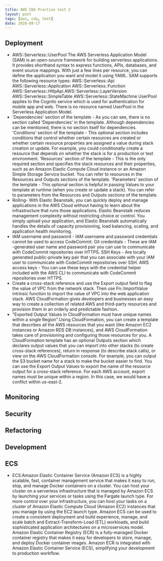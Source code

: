 ```yaml
---
title: AWS CDA Practise test 2
layout: post
tags: [aws, cda, test]
date: 2020-08-17
---
```


## Deployment
- AWS::Serverless::UserPool
The AWS Serverless Application Model (SAM) is an open-source framework for building serverless applications. It provides shorthand syntax to express functions, APIs, databases, and event source mappings. With just a few lines per resource, you can define the application you want and model it using YAML.
SAM supports the following resource types:
AWS::Serverless::Api
AWS::Serverless::Application
AWS::Serverless::Function
AWS::Serverless::HttpApi
AWS::Serverless::LayerVersion
AWS::Serverless::SimpleTable
AWS::Serverless::StateMachine
UserPool applies to the Cognito service which is used for authentication for mobile app and web. There is no resource named UserPool in the Serverless Application Model.
- 'Dependencies' section of the template - As you can see, there is no section called 'Dependencies' in the template. Although dependencies can be mentioned, there is no section itself for dependencies.
'Conditions' section of the template - This optional section includes conditions that control whether certain resources are created or whether certain resource properties are assigned a value during stack creation or update. For example, you could conditionally create a resource that depends on whether the stack is for a production or test environment.
'Resources' section of the template - This is the only required section and specifies the stack resources and their properties, such as an Amazon Elastic Compute Cloud instance or an Amazon Simple Storage Service bucket. You can refer to resources in the Resources and Outputs sections of the template.
'Parameters' section of the template - This optional section is helpful in passing Values to your template at runtime (when you create or update a stack). You can refer to parameters from the Resources and Outputs sections of the template.
- Rolling- With Elastic Beanstalk, you can quickly deploy and manage applications in the AWS Cloud without having to learn about the infrastructure that runs those applications. Elastic Beanstalk reduces management complexity without restricting choice or control. You simply upload your application, and Elastic Beanstalk automatically handles the details of capacity provisioning, load balancing, scaling, and application health monitoring.
- IAM username and password - IAM username and password credentials cannot be used to access CodeCommit.
Git credentials - These are IAM -generated user name and password pair you can use to communicate with CodeCommit repositories over HTTPS.
SSH Keys - Are locally generated public-private key pair that you can associate with your IAM user to communicate with CodeCommit repositories over SSH.
AWS access keys - You can use these keys with the credential helper included with the AWS CLI to communicate with CodeCommit repositories over HTTPS.
- Create a cross-stack reference and use the Export output field to flag the value of VPC from the network stack. Then use Fn::ImportValue intrinsic function to import the value of VPC into the web application stack. AWS CloudFormation gives developers and businesses an easy way to create a collection of related AWS and third-party resources and provision them in an orderly and predictable fashion.
- "Exported Output Values in CloudFormation must have unique names within a single Region".Using CloudFormation, you can create a template that describes all the AWS resources that you want (like Amazon EC2 instances or Amazon RDS DB instances), and AWS CloudFormation takes care of provisioning and configuring those resources for you.
A CloudFormation template has an optional Outputs section which declares output values that you can import into other stacks (to create cross-stack references), return in response (to describe stack calls), or view on the AWS CloudFormation console. For example, you can output the S3 bucket name for a stack to make the bucket easier to find.
You can use the Export Output Values to export the name of the resource output for a cross-stack reference. For each AWS account, export names must be unique within a region. In this case, we would have a conflict within us-east-2.

## Monitoring
## Security
## Refactoring
## Development
## ECS
- ECS:Amazon Elastic Container Service (Amazon ECS) is a highly scalable, fast, container management service that makes it easy to run, stop, and manage Docker containers on a cluster. You can host your cluster on a serverless infrastructure that is managed by Amazon ECS by launching your services or tasks using the Fargate launch type. For more control over your infrastructure, you can host your tasks on a cluster of Amazon Elastic Compute Cloud (Amazon EC2) instances that you manage by using the EC2 launch type.
Amazon ECS can be used to create a consistent deployment and build experience, manage, and scale batch and Extract-Transform-Load (ETL) workloads, and build sophisticated application architectures on a microservices model.
Amazon Elastic Container Registry (ECR) is a fully-managed Docker container registry that makes it easy for developers to store, manage, and deploy Docker container images. Amazon ECR is integrated with Amazon Elastic Container Service (ECS), simplifying your development to production workflow.
